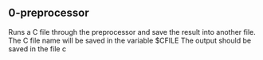 ## 0-preprocessor
  Runs a C file through the preprocessor and save the result into another file.
	The C file name will be saved in the variable $CFILE
	The output should be saved in the file c

